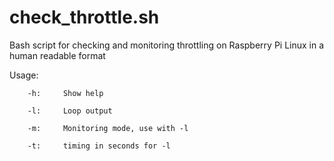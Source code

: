 # check_throttle.sh
Bash script for checking and monitoring throttling on Raspberry Pi Linux in a human readable format

Usage:

        -h:     Show help
        
        -l:     Loop output
        
        -m:     Monitoring mode, use with -l
        
        -t:     timing in seconds for -l
